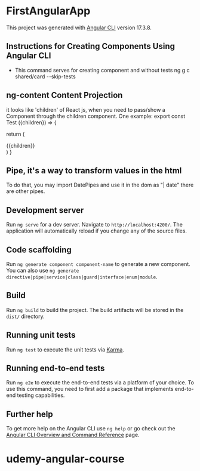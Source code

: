 # FirstAngularApp

This project was generated with [Angular CLI](https://github.com/angular/angular-cli) version 17.3.8.

## Instructions for Creating Components Using Angular CLI

* This command serves for creating component and without tests
ng g c shared/card --skip-tests

## ng-content Content Projection
it looks like 'children' of React js, when you need to pass/show a Component through the children component.
One example:
export const Test ({children}) => {

  return (
  <div>
    {{children}}
  </div>
  )
}


## Pipe, it's a way to transform values in the html
To do that, you may import DatePipes and use it in the dom as "| date" there are other pipes.

## Development server

Run `ng serve` for a dev server. Navigate to `http://localhost:4200/`. The application will automatically reload if you change any of the source files.

## Code scaffolding

Run `ng generate component component-name` to generate a new component. You can also use `ng generate directive|pipe|service|class|guard|interface|enum|module`.

## Build

Run `ng build` to build the project. The build artifacts will be stored in the `dist/` directory.

## Running unit tests

Run `ng test` to execute the unit tests via [Karma](https://karma-runner.github.io).

## Running end-to-end tests

Run `ng e2e` to execute the end-to-end tests via a platform of your choice. To use this command, you need to first add a package that implements end-to-end testing capabilities.

## Further help

To get more help on the Angular CLI use `ng help` or go check out the [Angular CLI Overview and Command Reference](https://angular.io/cli) page.
# udemy-angular-course
